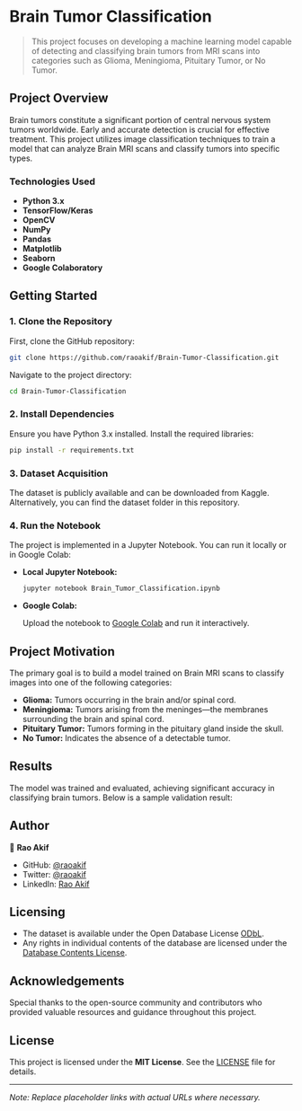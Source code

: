 # Brain Tumor Classification

> This project focuses on developing a machine learning model capable of detecting and classifying brain tumors from MRI scans into categories such as Glioma, Meningioma, Pituitary Tumor, or No Tumor.

## Project Overview

Brain tumors constitute a significant portion of central nervous system tumors worldwide. Early and accurate detection is crucial for effective treatment. This project utilizes image classification techniques to train a model that can analyze Brain MRI scans and classify tumors into specific types.

### Technologies Used

- **Python 3.x**
- **TensorFlow/Keras**
- **OpenCV**
- **NumPy**
- **Pandas**
- **Matplotlib**
- **Seaborn**
- **Google Colaboratory**

## Getting Started

### 1. Clone the Repository

First, clone the GitHub repository:

```bash
git clone https://github.com/raoakif/Brain-Tumor-Classification.git
```

Navigate to the project directory:

```bash
cd Brain-Tumor-Classification
```

### 2. Install Dependencies

Ensure you have Python 3.x installed. Install the required libraries:

```bash
pip install -r requirements.txt
```

### 3. Dataset Acquisition

The dataset is publicly available and can be downloaded from Kaggle. Alternatively, you can find the dataset folder in this repository.

### 4. Run the Notebook

The project is implemented in a Jupyter Notebook. You can run it locally or in Google Colab:

- **Local Jupyter Notebook:**

  ```bash
  jupyter notebook Brain_Tumor_Classification.ipynb
  ```

- **Google Colab:**

  Upload the notebook to [Google Colab](https://colab.research.google.com/) and run it interactively.

## Project Motivation

The primary goal is to build a model trained on Brain MRI scans to classify images into one of the following categories:

- **Glioma:** Tumors occurring in the brain and/or spinal cord.
- **Meningioma:** Tumors arising from the meninges—the membranes surrounding the brain and spinal cord.
- **Pituitary Tumor:** Tumors forming in the pituitary gland inside the skull.
- **No Tumor:** Indicates the absence of a detectable tumor.

## Results

The model was trained and evaluated, achieving significant accuracy in classifying brain tumors. Below is a sample validation result:

## Author

👤 **Rao Akif**

- GitHub: [@raoakif](https://github.com/raoakif)
- Twitter: [@raoakif](https://twitter.com/raoakif)
- LinkedIn: [Rao Akif](https://linkedin.com/in/raoakif)

## Licensing

- The dataset is available under the Open Database License [ODbL](http://opendatacommons.org/licenses/odbl/1.0/).
- Any rights in individual contents of the database are licensed under the [Database Contents License](http://opendatacommons.org/licenses/dbcl/1.0/).

## Acknowledgements

Special thanks to the open-source community and contributors who provided valuable resources and guidance throughout this project.

## License

This project is licensed under the **MIT License**. See the [LICENSE](./LICENSE) file for details.

---

*Note: Replace placeholder links with actual URLs where necessary.* 
